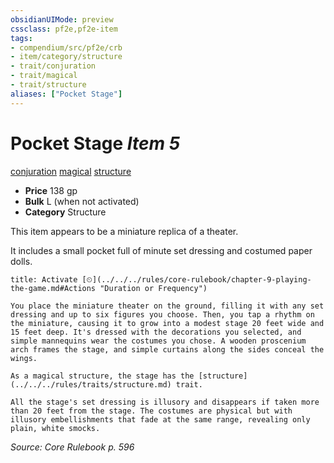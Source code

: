 ```yaml
---
obsidianUIMode: preview
cssclass: pf2e,pf2e-item
tags:
- compendium/src/pf2e/crb
- item/category/structure
- trait/conjuration
- trait/magical
- trait/structure
aliases: ["Pocket Stage"]
---
```

# Pocket Stage *Item 5*  
[conjuration](../../../rules/traits/conjuration.md)  [magical](../../../rules/traits/magical.md)  [structure](../../../rules/traits/structure.md)  

- **Price** 138 gp
- **Bulk** L (when not activated)
- **Category** Structure

This item appears to be a miniature replica of a theater.

It includes a small pocket full of minute set dressing and costumed paper dolls.

```ad-embed-ability
title: Activate [⏲](../../../rules/core-rulebook/chapter-9-playing-the-game.md#Actions "Duration or Frequency")

You place the miniature theater on the ground, filling it with any set dressing and up to six figures you choose. Then, you tap a rhythm on the miniature, causing it to grow into a modest stage 20 feet wide and 15 feet deep. It's dressed with the decorations you selected, and simple mannequins wear the costumes you chose. A wooden proscenium arch frames the stage, and simple curtains along the sides conceal the wings.

As a magical structure, the stage has the [structure](../../../rules/traits/structure.md) trait.

All the stage's set dressing is illusory and disappears if taken more than 20 feet from the stage. The costumes are physical but with illusory embellishments that fade at the same range, revealing only plain, white smocks.
```

*Source: Core Rulebook p. 596*

